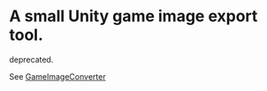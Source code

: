 A small Unity game image export tool.
================================

deprecated.

See [GameImageConverter](https://github.com/yin8086/GameImageConverter)
